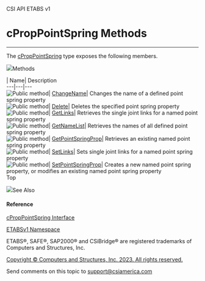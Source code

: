 ﻿

CSI API ETABS v1

# cPropPointSpring Methods  
  
---  
  
The [cPropPointSpring](5aebc0c8-513b-c181-6c46-9a290a96c99b.htm) type exposes
the following members.

![](../icons/SectionExpanded.png)Methods

| Name| Description  
---|---|---  
![Public method](../icons/pubmethod.gif)|
[ChangeName](40f03c47-0042-a622-9139-0e506ace90c3.htm)|  Changes the name of a
defined point spring property  
![Public method](../icons/pubmethod.gif)|
[Delete](d4fb8a43-dd4d-7b73-c792-7f3ffa682deb.htm)|  Deletes the specified
point spring property  
![Public method](../icons/pubmethod.gif)|
[GetLinks](c307945f-1023-dd60-c238-48dbdcc6c28d.htm)|  Retrieves the single
joint links for a named point spring property  
![Public method](../icons/pubmethod.gif)|
[GetNameList](093ef2d8-b105-b716-c001-11d7f1e8f101.htm)|  Retrieves the names
of all defined point spring property  
![Public method](../icons/pubmethod.gif)|
[GetPointSpringProp](7e28e6fd-d50d-b05b-af48-f887d2417444.htm)|  Retrieves an
existing named point spring property  
![Public method](../icons/pubmethod.gif)|
[SetLinks](a75f8288-7d7a-4402-8374-803db93372bd.htm)|  Sets single joint links
for a named point spring property  
![Public method](../icons/pubmethod.gif)|
[SetPointSpringProp](de7acb07-fe06-8689-80cd-b508188ab6c4.htm)|  Creates a new
named point spring property, or modifies an existing named point spring
property  
Top

![](../icons/SectionExpanded.png)See Also

#### Reference

[cPropPointSpring Interface](5aebc0c8-513b-c181-6c46-9a290a96c99b.htm)

[ETABSv1 Namespace](2780f1b8-2033-5289-2298-1cdb2a7508d9.htm)

ETABS®, SAFE®, SAP2000® and CSiBridge® are registered trademarks of Computers
and Structures, Inc.  

[Copyright © Computers and Structures, Inc. 2023. All rights
reserved.](http://www.csiamerica.com)

Send comments on this topic to
[support@csiamerica.com](mailto:support%40csiamerica.com?Subject=CSI%20API%20ETABS%20v1)

